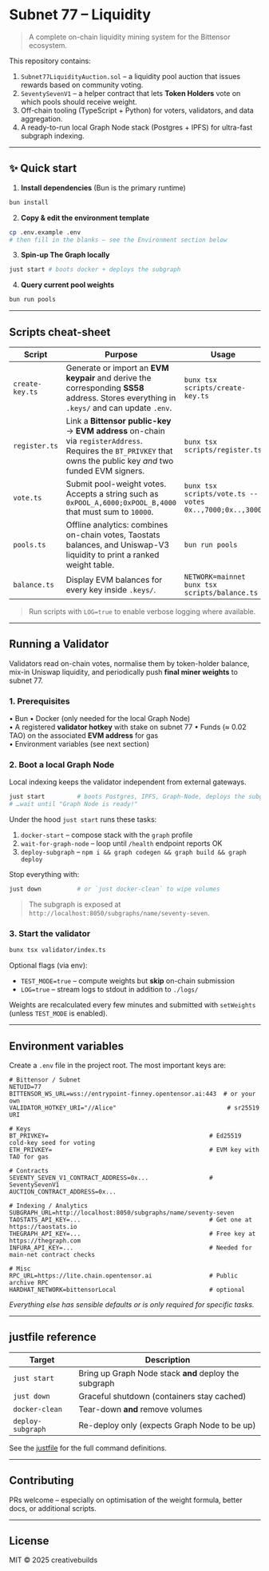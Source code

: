 # Subnet 77 – Liquidity

> A complete on-chain liquidity mining system for the Bittensor ecosystem.

This repository contains:

1. `Subnet77LiquidityAuction.sol` – a liquidity pool auction that issues rewards based on community voting.
2. `SeventySevenV1` – a helper contract that lets **Token Holders** vote on which pools should receive weight.
3. Off-chain tooling (TypeScript + Python) for voters, validators, and data aggregation.
4. A ready-to-run local Graph Node stack (Postgres + IPFS) for ultra-fast subgraph indexing.

---

## ✨ Quick start

1. **Install dependencies** (Bun is the primary runtime)

```bash
bun install
```

2. **Copy & edit the environment template**

```bash
cp .env.example .env
# then fill in the blanks – see the Environment section below
```

3. **Spin-up The Graph locally**

```bash
just start # boots docker + deploys the subgraph
```

4. **Query current pool weights**

```bash
bun run pools
```

---

## Scripts cheat-sheet

| Script | Purpose | Usage |
|--------|---------|-----------------|
| `create-key.ts` | Generate or import an **EVM keypair** and derive the corresponding **SS58** address. Stores everything in `.keys/` and can update `.env`. | `bunx tsx scripts/create-key.ts` |
| `register.ts` | Link a **Bittensor public-key** → **EVM address** on-chain via `registerAddress`. Requires the `BT_PRIVKEY` that owns the public key *and* two funded EVM signers. | `bunx tsx scripts/register.ts` |
| `vote.ts` | Submit pool-weight votes. Accepts a string such as `0xPOOL_A,6000;0xPOOL_B,4000` that must sum to `10000`. | `bunx tsx scripts/vote.ts --votes 0x..,7000;0x..,3000` |
| `pools.ts` | Offline analytics: combines on-chain votes, Taostats balances, and Uniswap-V3 liquidity to print a ranked weight table. | `bun run pools` |
| `balance.ts` | Display EVM balances for every key inside `.keys/`. | `NETWORK=mainnet bunx tsx scripts/balance.ts` |

> Run scripts with `LOG=true` to enable verbose logging where available.

---

## Running a Validator

Validators read on-chain votes, normalise them by token-holder balance, mix-in Uniswap liquidity, and periodically push **final miner weights** to subnet 77.

### 1. Prerequisites

• Bun
• Docker (only needed for the local Graph Node)  
• A registered **validator hotkey** with stake on subnet 77
• Funds (≈ 0.02 TAO) on the associated **EVM address** for gas  
• Environment variables (see next section)  

### 2. Boot a local Graph Node

Local indexing keeps the validator independent from external gateways.

```bash
just start         # boots Postgres, IPFS, Graph-Node, deploys the subgraph
# …wait until "Graph Node is ready!"
```

Under the hood `just start` runs these tasks:

1. `docker-start` – compose stack with the `graph` profile  
2. `wait-for-graph-node` – loop until `/health` endpoint reports OK  
3. `deploy-subgraph` – `npm i && graph codegen && graph build && graph deploy`  

Stop everything with:

```bash
just down          # or `just docker-clean` to wipe volumes
```

> The subgraph is exposed at `http://localhost:8050/subgraphs/name/seventy-seven`.

### 3. Start the validator

```bash
bunx tsx validator/index.ts
```

Optional flags (via env):

* `TEST_MODE=true` – compute weights but **skip** on-chain submission
* `LOG=true` – stream logs to stdout in addition to `./logs/`

Weights are recalculated every few minutes and submitted with `setWeights` (unless `TEST_MODE` is enabled).

---

## Environment variables

Create a `.env` file in the project root. The most important keys are:

```dotenv
# Bittensor / Subnet
NETUID=77
BITTENSOR_WS_URL=wss://entrypoint-finney.opentensor.ai:443  # or your own
VALIDATOR_HOTKEY_URI="//Alice"                               # sr25519 URI

# Keys
BT_PRIVKEY=                                             # Ed25519 cold-key seed for voting
ETH_PRIVKEY=                                            # EVM key with TAO for gas

# Contracts
SEVENTY_SEVEN_V1_CONTRACT_ADDRESS=0x...                 # SeventySevenV1
AUCTION_CONTRACT_ADDRESS=0x...

# Indexing / Analytics
SUBGRAPH_URL=http://localhost:8050/subgraphs/name/seventy-seven
TAOSTATS_API_KEY=...                                    # Get one at https://taostats.io
THEGRAPH_API_KEY=...                                    # Free key at https://thegraph.com
INFURA_API_KEY=...                                      # Needed for main-net contract checks

# Misc
RPC_URL=https://lite.chain.opentensor.ai                # Public archive RPC
HARDHAT_NETWORK=bittensorLocal                          # optional
```

*Everything else has sensible defaults or is only required for specific tasks.*

---

## justfile reference

| Target | Description |
|--------|-------------|
| `just start` | Bring up Graph Node stack **and** deploy the subgraph |
| `just down` | Graceful shutdown (containers stay cached) |
| `docker-clean` | Tear-down **and** remove volumes |
| `deploy-subgraph` | Re-deploy only (expects Graph Node to be up) |

See the [justfile](./justfile) for the full command definitions.

---

## Contributing

PRs welcome – especially on optimisation of the weight formula, better docs, or additional scripts.

---

## License

MIT © 2025 creativebuilds